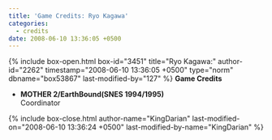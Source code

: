 ```yaml
---
title: 'Game Credits: Ryo Kagawa'
categories:
  - credits
date: 2008-06-10 13:36:05 +0500
---
```

{% include box-open.html box-id="3451" title="Ryo Kagawa:" author-id="2262" timestamp="2008-06-10 13:36:05 +0500" type="norm" dbname="box53867" last-modified-by="127" %}
<b>Game Credits</b>

<UL>

<LI><b>MOTHER 2/EarthBound(SNES 1994/1995)</b><BR />
Coordinator</LI>

</UL>
{% include box-close.html author-name="KingDarian" last-modified-on="2008-06-10 13:36:24 +0500" last-modified-by-name="KingDarian" %}
